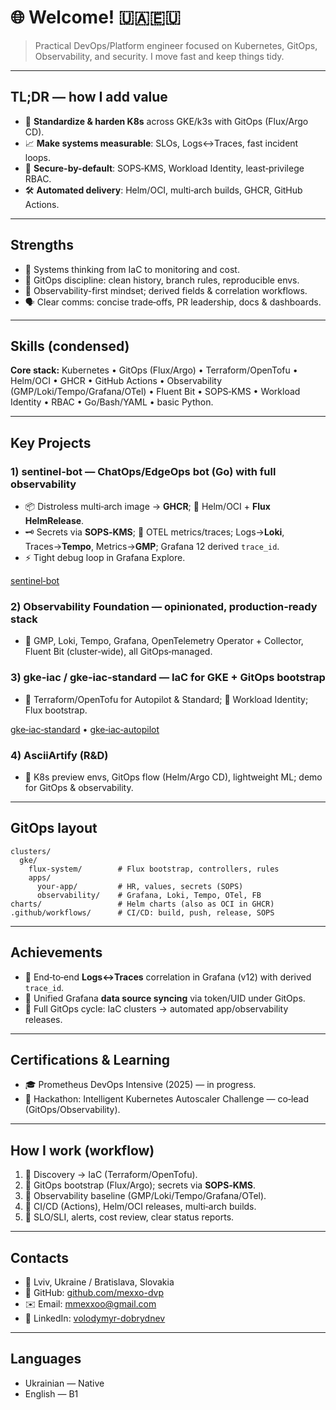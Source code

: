 # 🌐 Welcome! 🇺🇦🇪🇺

> Practical DevOps/Platform engineer focused on Kubernetes, GitOps, Observability, and security. I move fast and keep things tidy.

---

## TL;DR — how I add value

* 🚀 **Standardize & harden K8s** across GKE/k3s with GitOps (Flux/Argo CD).
* 📈 **Make systems measurable**: SLOs, Logs↔Traces, fast incident loops.
* 🔐 **Secure-by-default**: SOPS‑KMS, Workload Identity, least‑privilege RBAC.
* 🛠️ **Automated delivery**: Helm/OCI, multi‑arch builds, GHCR, GitHub Actions.

---

## Strengths

* 🧠 Systems thinking from IaC to monitoring and cost.
* 🔄 GitOps discipline: clean history, branch rules, reproducible envs.
* 🔭 Observability-first mindset; derived fields & correlation workflows.
* 🗣️ Clear comms: concise trade‑offs, PR leadership, docs & dashboards.

---

## Skills (condensed)

**Core stack:** Kubernetes • GitOps (Flux/Argo) • Terraform/OpenTofu • Helm/OCI • GHCR • GitHub Actions • Observability (GMP/Loki/Tempo/Grafana/OTel) • Fluent Bit • SOPS‑KMS • Workload Identity • RBAC • Go/Bash/YAML • basic Python.

---

## Key Projects

### 1) **sentinel‑bot** — ChatOps/EdgeOps bot (Go) with full observability

* 📦 Distroless multi‑arch image → **GHCR**; 🧰 Helm/OCI + **Flux HelmRelease**.
* 🗝️ Secrets via **SOPS‑KMS**; 🔭 OTEL metrics/traces; Logs→**Loki**, Traces→**Tempo**, Metrics→**GMP**; Grafana 12 derived `trace_id`.
* ⚡ Tight debug loop in Grafana Explore.

[sen­tinel‑bot](https://github.com/mexxo-dvp/sentinel-bot)

### 2) **Observability Foundation** — opinionated, production‑ready stack

* 🧩 GMP, Loki, Tempo, Grafana, OpenTelemetry Operator + Collector, Fluent Bit (cluster‑wide), all GitOps‑managed.

### 3) **gke‑iac / gke‑iac‑standard** — IaC for GKE + GitOps bootstrap

* 🧱 Terraform/OpenTofu for Autopilot & Standard; 🔑 Workload Identity; Flux bootstrap.

[gke‑iac‑standard](https://github.com/mexxo-dvp/gke-iac-standard) • [gke‑iac‑autopilot](https://github.com/mexxo-dvp/gke-iac-autopilot)

### 4) **AsciiArtify** (R&D)

* 🧪 K8s preview envs, GitOps flow (Helm/Argo CD), lightweight ML; demo for GitOps & observability.

---

## GitOps layout

```
clusters/
  gke/
    flux-system/        # Flux bootstrap, controllers, rules
    apps/
      your-app/         # HR, values, secrets (SOPS)
      observability/    # Grafana, Loki, Tempo, OTel, FB
charts/                 # Helm charts (also as OCI in GHCR)
.github/workflows/      # CI/CD: build, push, release, SOPS
```

---

## Achievements

* 🎯 End‑to‑end **Logs↔Traces** correlation in Grafana (v12) with derived `trace_id`.
* 🔁 Unified Grafana **data source syncing** via token/UID under GitOps.
* 🔗 Full GitOps cycle: IaC clusters → automated app/observability releases.

---

## Certifications & Learning

* 🎓 Prometheus DevOps Intensive (2025) — in progress.
* 🧬 Hackathon: Intelligent Kubernetes Autoscaler Challenge — co‑lead (GitOps/Observability).

---

## How I work (workflow)

1. 🧭 Discovery → IaC (Terraform/OpenTofu).
2. 🚀 GitOps bootstrap (Flux/Argo); secrets via **SOPS‑KMS**.
3. 🔭 Observability baseline (GMP/Loki/Tempo/Grafana/OTel).
4. 🔁 CI/CD (Actions), Helm/OCI releases, multi‑arch builds.
5. 📑 SLO/SLI, alerts, cost review, clear status reports.

---

## Contacts

* 📍 Lviv, Ukraine / Bratislava, Slovakia
* 🔗 GitHub: [github.com/mexxo-dvp](https://github.com/mexxo-dvp)
* ✉️ Email: [mmexxoo@gmail.com](mailto:mmexxoo@gmail.com)
* 🔗 LinkedIn: [volodymyr-dobrydnev](https://www.linkedin.com/in/volodymyr-dobrydnev-2a8615387/)

---

## Languages

* Ukrainian — Native
* English — B1
